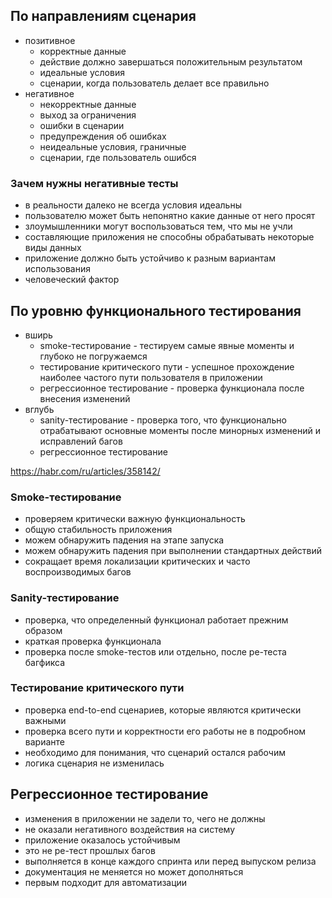 ## По направлениям сценария
- позитивное
  - корректные данные
  - действие должно завершаться положительным результатом
  - идеальные условия
  - сценарии, когда пользователь делает все правильно
- негативное
  - некорректные данные
  - выход за ограничения
  - ошибки в сценарии
  - предупреждения об ошибках
  - неидеальные условия, граничные
  - сценарии, где пользователь ошибся

### Зачем нужны негативные тесты
- в реальности далеко не всегда условия идеальны
- пользователю может быть непонятно какие данные от него просят
- злоумышленники могут воспользоваться тем, что мы не учли
- составляющие приложения не способны обрабатывать некоторые виды данных
- приложение должно быть устойчиво к разным вариантам использования
- человеческий фактор

## По уровню функционального тестирования
- вширь
  - smoke-тестирование - тестируем самые явные моменты и глубоко не погружаемся
  - тестирование критического пути - успешное прохождение наиболее частого пути пользователя в приложении
  - регрессионное тестирование - проверка функционала после внесения изменений
- вглубь
  - sanity-тестирование - проверка того, что функционально отрабатывают основные моменты после минорных изменений и исправлений багов
  - регрессионное тестирование
 
https://habr.com/ru/articles/358142/

### Smoke-тестирование
- проверяем критически важную функциональность
- общую стабильность приложения
- можем обнаружить падения на этапе запуска
- можем обнаружить падения при выполнении стандартных действий
- сокращает время локализации критических и часто воспроизводимых багов

### Sanity-тестирование
- проверка, что определенный функционал работает прежним образом
- краткая проверка функционала
- проверка после smoke-тестов или отдельно, после ре-теста багфикса

### Тестирование критического пути
- проверка end-to-end сценариев, которые являются критически важными
- проверка всего пути и корректности его работы не в подробном варианте
- необходимо для понимания, что сценарий остался рабочим
- логика сценария не изменилась

## Регрессионное тестирование
- изменения в приложении не задели то, чего не должны
- не оказали негативного воздействия на систему
- приложение оказалось устойчивым
- это не ре-тест прошлых багов
- выполняется в конце каждого спринта или перед выпуском релиза
- документация не меняется но может дополняться
- первым подходит для автоматизации

